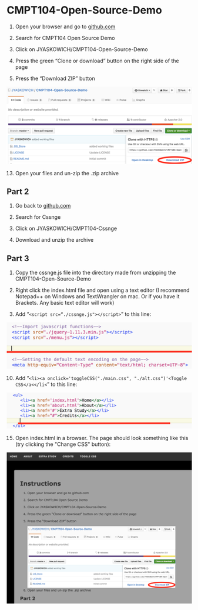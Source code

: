 # CMPT104-Open-Source-Demo

1.  Open your browser and go to [github.com](http://github.com)

3.  Search for CMPT104 Open Source Demo

5.  Click on JYASKOWICH/CMPT104-Open-Source-Demo

7.  Press the green “Clone or download” button on the right side of the page

9.  Press the “Download ZIP” button

![](DLButton.png)

13.  Open your files and un-zip the .zip archive

## Part 2

1.  Go back to [github.com](http://github.com)

3.  Search for Cssnge

5.  Click on JYASKOWICH/CMPT104-Cssnge

7.  Download and unzip the archive

## Part 3

1.  Copy the cssnge.js file into the directory made from unzipping the CMPT104-Open-Source-Demo

3.  Right click the index.html file and open using a text editor (I recommend Notepad++ on Windows and TextWrangler on mac. Or if you have it Brackets. Any basic text editor will work)

5.  Add “`<script src=“./cssnge.js"></script>`” to this line:

![](Line.png)

10.  Add “`<li><a onclick='toggleCSS("./main.css", "./alt.css")'<Toggle CSS</a<</li<`” to this line:

![](Line2.png)

15.  Open index.html in a browser. The page should look something like this (try clicking the "Change CSS" button):

![](Web.png)